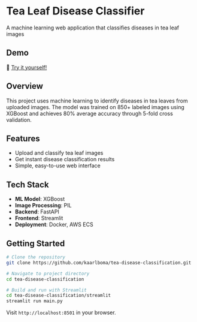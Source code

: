 # Tea Leaf Disease Classifier

A machine learning web application that classifies diseases in tea leaf images

## Demo

🌿 [Try it yourself!](https://tea-leaf-disease-classifier.streamlit.app)

## Overview

This project uses machine learning to identify diseases in tea leaves from uploaded images. The model was trained on 850+ labeled images using XGBoost and achieves 80% average accuracy through 5-fold cross validation.

## Features

- Upload and classify tea leaf images
- Get instant disease classification results
- Simple, easy-to-use web interface

## Tech Stack

- **ML Model**: XGBoost
- **Image Processing**: PIL
- **Backend**: FastAPI 
- **Frontend**: Streamlit
- **Deployment**: Docker, AWS ECS

## Getting Started

```bash
# Clone the repository
git clone https://github.com/kaarlboma/tea-disease-classification.git

# Navigate to project directory
cd tea-disease-classification

# Build and run with Streamlit
cd tea-disease-classification/streamlit
streamlit run main.py
```
Visit `http://localhost:8501` in your browser.
